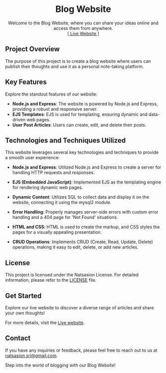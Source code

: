 <h1 align="center">Blog Website</h1>
<p align="center">
    Welcome to the Blog Website, where you can share your ideas online and access them from anywhere.
    <br>
    <a href="https://article-blog-website.onrender.com/index">[ Live Website ]</a>
</p>

## Project Overview

The purpose of this project is to create a blog website where users can publish their thoughts and use it as a personal note-taking platform.

## Key Features

Explore the standout features of our website:

- **Node.js and Express**: The website is powered by Node.js and Express, providing a robust and responsive server.
- **EJS Templates**: EJS is used for templating, ensuring dynamic and data-driven web pages.
- **User Post Articles**: Users can create, edit, and delete their posts.
  
## Technologies and Techniques Utilized

This website leverages several key technologies and techniques to provide a smooth user experience:

* **Node.js and Express**: Utilized Node.js and Express to create a server for handling HTTP requests and responses.

* **EJS (Embedded JavaScript)**: Implemented EJS as the templating engine for rendering dynamic web pages.

* **Dynamic Content**: Utilizes SQL to collect data and display it on the website, connecting it using the mysql2 module.

* **Error Handling**: Properly manages server-side errors with custom error handling and a 404 page for 'Not Found' situations.

* **HTML and CSS**: HTML is used to create the markup, and CSS styles the pages for a visually appealing presentation.

* **CRUD Operations**: Implements CRUD (Create, Read, Update, Delete) operations, making it easy to edit, delete, or add new articles.


## License

This project is licensed under the Natsasion License. For detailed information, please refer to the [LICENSE](LICENSE.md) file.

## Get Started

Explore our live website to discover a diverse range of articles and share your own thoughts!

For more details, visit the [Live website](https://article-blog-website.onrender.com/index).

## Contact

If you have any inquiries or feedback, please feel free to reach out to us at [natsasion.sri@gmail.com](mailto:natsasion.sri@gmail.com).

Step into the world of blogging with our Blog Website!
